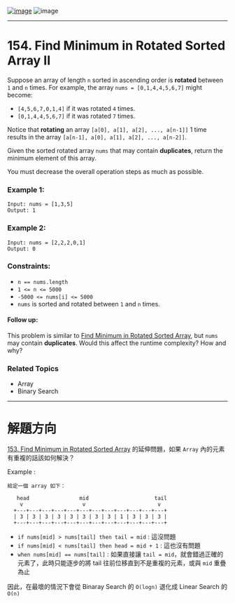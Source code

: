 [![image](https://img.shields.io/badge/Leetcode-Link-blue?logo=leetcode)](https://leetcode.com/problems/find-minimum-in-rotated-sorted-array-ii/)
![image](https://img.shields.io/badge/Difficulty-Hard-red)

---

# 154. Find Minimum in Rotated Sorted Array II

Suppose an array of length `n` sorted in ascending order is **rotated** between `1` and `n` times. For example, the array `nums = [0,1,4,4,5,6,7]` might become:

- `[4,5,6,7,0,1,4]` if it was rotated `4` times.
- `[0,1,4,4,5,6,7]` if it was rotated `7` times.

Notice that **rotating** an array `[a[0], a[1], a[2], ..., a[n-1]]` 1 time results in the array `[a[n-1], a[0], a[1], a[2], ..., a[n-2]]`.

Given the sorted rotated array `nums` that may contain **duplicates**, return the minimum element of this array.

You must decrease the overall operation steps as much as possible.

### Example 1:

```
Input: nums = [1,3,5]
Output: 1
```

### Example 2:

```
Input: nums = [2,2,2,0,1]
Output: 0
```

### Constraints:

- `n == nums.length`
- `1 <= n <= 5000`
- `-5000 <= nums[i] <= 5000`
- `nums` is sorted and rotated between `1` and `n` times.

#### Follow up:

This problem is similar to [Find Minimum in Rotated Sorted Array](https://leetcode.com/problems/find-minimum-in-rotated-sorted-array/description/), but `nums` may contain **duplicates**. Would this affect the runtime complexity? How and why?

### Related Topics

- Array
- Binary Search
  
---

# 解題方向

[153. Find Minimum in Rotated Sorted Array](https://leetcode.com/problems/find-minimum-in-rotated-sorted-array/description/) 的延伸問題，如果 `Array` 內的元素有重複的話該如何解決？

Example :

```
給定一個 array 如下：

   head                mid                     tail
    v                   v                       v
  +---+---+---+---+---+---+---+---+---+---+---+---+
  | 3 | 3 | 3 | 3 | 3 | 3 | 3 | 3 | 1 | 3 | 3 | 3 |
  +---+---+---+---+---+---+---+---+---+---+---+---+
```

- `if nums[mid] > nums[tail] then tail = mid` : 這沒問題
- `if nums[mid] < nums[tail] then head = mid + 1` : 這也沒有問題
- `when nums[mid] == nums[tail]` : 如果直接讓 `tail = mid`，就會錯過正確的元素了，此時只能逐步的將 tail 往前位移直到不是重複的元素，或與 `mid` 重疊為止

因此，在最壞的情況下會從 Binaray Search 的 `O(logn)` 退化成 Linear Search 的 `O(n)`